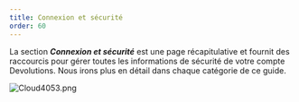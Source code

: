 ```yaml
---
title: Connexion et sécurité
order: 60
---
```

La section ***Connexion et sécurité*** est une page récapitulative et fournit des raccourcis pour gérer toutes les informations de sécurité de votre compte Devolutions. Nous irons plus en détail dans chaque catégorie de ce guide.  

![Cloud4053.png](/img/fr/cloud/Cloud4053.png) 